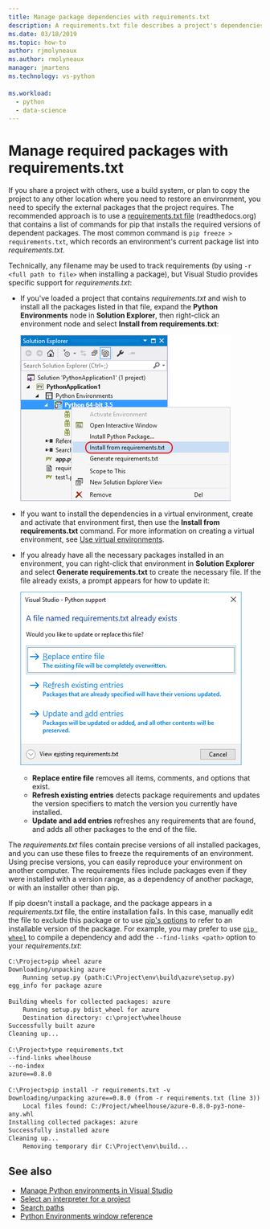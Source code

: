 ```yaml
---
title: Manage package dependencies with requirements.txt
description: A requirements.txt file describes a project's dependencies. If you receive a project that contains a requirements.txt file, you can easily install those dependencies in one step.
ms.date: 03/18/2019
ms.topic: how-to
author: rjmolyneaux
ms.author: rmolyneaux
manager: jmartens
ms.technology: vs-python

ms.workload:
  - python
  - data-science
---
```


# Manage required packages with requirements.txt

If you share a project with others, use a build system, or plan to copy the project to any other location where you need to restore an environment, you need to specify the external packages that the project requires. The recommended approach is to use a [requirements.txt file](https://pip.readthedocs.org/en/latest/user_guide.html#requirements-files) (readthedocs.org) that contains a list of commands for pip that installs the required versions of dependent packages. The most common command is `pip freeze > requirements.txt`, which records an environment's current package list into *requirements.txt*.

Technically, any filename may be used to track requirements (by using `-r <full path to file>` when installing a package), but Visual Studio provides specific support for *requirements.txt*:

- If you've loaded a project that contains *requirements.txt* and wish to install all the packages listed in that file, expand the **Python Environments** node in **Solution Explorer**, then right-click an environment node and select **Install from requirements.txt**:

    ![Install from requirements.txt](media/environments/environments-requirements-txt-install.png)

- If you want to install the dependencies in a virtual environment, create and activate that environment first, then use the **Install from requirements.txt** command. For more information on creating a virtual environment, see [Use virtual environments](selecting-a-python-environment-for-a-project.md#use-virtual-environments).

- If you already have all the necessary packages installed in an environment, you can right-click that environment in **Solution Explorer** and select **Generate requirements.txt** to create the necessary file. If the file already exists, a prompt appears for how to update it:

    ![Update requirements.txt options](media/environments/environments-requirements-txt-replace.png)

  - **Replace entire file** removes all items, comments, and options that exist.
  - **Refresh existing entries** detects package requirements and updates the version specifiers to match the version you currently have installed.
  - **Update and add entries** refreshes any requirements that are found, and adds all other packages to the end of the file.

The *requirements.txt* files contain precise versions of all installed packages, and you can use these files to freeze the requirements of an environment. Using precise versions, you can easily reproduce your environment on another computer. The requirements files include packages even if they were installed with a version range, as a dependency of another package, or with an installer other than pip.

If pip doesn't install a package, and the package appears in a *requirements.txt* file, the entire installation fails. In this case, manually edit the file to exclude this package or to use [pip's options](https://pip.readthedocs.org/en/latest/reference/pip_install.html#requirements-file-format) to refer to an installable version of the package. For example, you may prefer to use [`pip wheel`](https://pip.readthedocs.org/en/latest/reference/pip_wheel.html) to compile a dependency and add the `--find-links <path>` option to your *requirements.txt*:

```output
C:\Project>pip wheel azure
Downloading/unpacking azure
    Running setup.py (path:C:\Project\env\build\azure\setup.py) egg_info for package azure

Building wheels for collected packages: azure
    Running setup.py bdist_wheel for azure
    Destination directory: c:\project\wheelhouse
Successfully built azure
Cleaning up...

C:\Project>type requirements.txt
--find-links wheelhouse
--no-index
azure==0.8.0

C:\Project>pip install -r requirements.txt -v
Downloading/unpacking azure==0.8.0 (from -r requirements.txt (line 3))
    Local files found: C:/Project/wheelhouse/azure-0.8.0-py3-none-any.whl
Installing collected packages: azure
Successfully installed azure
Cleaning up...
    Removing temporary dir C:\Project\env\build...
```

## See also

- [Manage Python environments in Visual Studio](managing-python-environments-in-visual-studio.md)
- [Select an interpreter for a project](selecting-a-python-environment-for-a-project.md)
- [Search paths](search-paths.md)
- [Python Environments window reference](python-environments-window-tab-reference.md)
